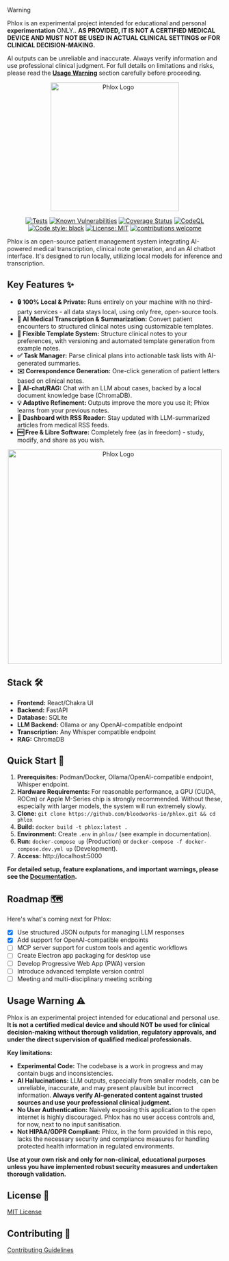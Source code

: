 > [!WARNING]
> Phlox is an experimental project intended for educational and personal **experimentation** ONLY..
> **AS PROVIDED, IT IS NOT A CERTIFIED MEDICAL DEVICE AND MUST NOT BE USED IN ACTUAL CLINICAL SETTINGS or FOR CLINICAL DECISION-MAKING.**
>
> AI outputs can be unreliable and inaccurate. Always verify information and use professional clinical judgment.
> For full details on limitations and risks, please read the **[Usage Warning](#usage-warning-️)** section carefully before proceeding.

<p align="center">
  <img src="/docs/images/readme_logo.png" width="300" alt="Phlox Logo">
</p>

<div align="center">

[![Tests](https://github.com/bloodworks-io/phlox/actions/workflows/coverage.yml/badge.svg)](https://github.com/bloodworks-io/phlox/actions/workflows/coverage.yml)
[![Known Vulnerabilities](https://snyk.io/test/github/bloodworks-io/phlox/badge.svg)](https://snyk.io/test/github/bloodworks-io/phlox/badge.svg)
[![Coverage Status](https://coveralls.io/repos/github/bloodworks-io/phlox/badge.svg?branch=main)](https://coveralls.io/github/bloodworks-io/phlox?branch=main)
[![CodeQL](https://github.com/bloodworks-io/phlox/actions/workflows/github-code-scanning/codeql/badge.svg)](https://github.com/bloodworks-io/phlox/actions/workflows/github-code-scanning/codeql)
[![Code style: black](https://img.shields.io/badge/code%20style-black-000000.svg)](https://github.com/psf/black)
[![License: MIT](https://img.shields.io/badge/License-MIT-yellow.svg)](https://opensource.org/licenses/MIT)
[![contributions welcome](https://img.shields.io/badge/contributions-welcome-brightgreen.svg?style=flat)](https://github.com/bloodworks-io/phlox/issues)

</div>

Phlox is an open-source patient management system integrating AI-powered medical transcription, clinical note generation, and an AI chatbot interface. It's designed to run locally, utilizing local models for inference and transcription.

## Key Features ✨

- **🔒 100% Local & Private:** Runs entirely on your machine with no third-party services - all data stays local, using only free, open-source tools.
- **🎤 AI Medical Transcription & Summarization:** Convert patient encounters to structured clinical notes using customizable templates.
- **📝 Flexible Template System:**  Structure clinical notes to your preferences, with versioning and automated template generation from example notes.
- **✅ Task Manager:**  Parse clinical plans into actionable task lists with AI-generated summaries.
- **✉️  Correspondence Generation:**  One-click generation of patient letters based on clinical notes.
- **🤖 AI-chat/RAG:** Chat with an LLM about cases, backed by a local document knowledge base (ChromaDB).
- **💡 Adaptive Refinement:** Outputs improve the more you use it; Phlox learns from your previous notes.
- **📰 Dashboard with RSS Reader:** Stay updated with LLM-summarized articles from medical RSS feeds.
- **🆓 Free & Libre Software:** Completely free (as in freedom) - study, modify, and share as you wish.

<p align="center">
  <img src="/docs/images/transcription.png" width="500" alt="Phlox Logo">
</p>

## Stack 🛠️

- **Frontend:** React/Chakra UI
- **Backend:** FastAPI
- **Database:** SQLite
- **LLM Backend:** Ollama or any OpenAI-compatible endpoint
- **Transcription:** Any Whisper compatible endpoint
- **RAG:** ChromaDB

## Quick Start 🚀

1. **Prerequisites:** Podman/Docker, Ollama/OpenAI-compatible endpoint, Whisper endpoint.
2. **Hardware Requirements:** For reasonable performance, a GPU (CUDA, ROCm) or Apple M-Series chip is strongly recommended. Without these, especially with larger models, the system will run extremely slowly.
3. **Clone:** `git clone https://github.com/bloodworks-io/phlox.git && cd phlox`
4. **Build:** `docker build -t phlox:latest .`
5. **Environment:** Create `.env` in `phlox/` (see example in documentation).
6. **Run:** `docker-compose up` (Production) or `docker-compose -f docker-compose.dev.yml up` (Development).
7. **Access:** http://localhost:5000

**For detailed setup, feature explanations, and important warnings, please see the [Documentation](./docs/README.md).**

## Roadmap 🗺️

Here's what's coming next for Phlox:

- [x] Use structured JSON outputs for managing LLM responses
- [x] Add support for OpenAI-compatible endpoints
- [ ] MCP server support for custom tools and agentic workflows
- [ ] Create Electron app packaging for desktop use
- [ ] Develop Progressive Web App (PWA) version
- [ ] Introduce advanced template version control
- [ ] Meeting and multi-disciplinary meeting scribing

## Usage Warning ⚠️

Phlox is an experimental project intended for educational and personal use. **It is not a certified medical device and should NOT be used for clinical decision-making without thorough validation, regulatory approvals, and under the direct supervision of qualified medical professionals.**

**Key limitations:**

*   **Experimental Code:**  The codebase is a work in progress and may contain bugs and inconsistencies.
*   **AI Hallucinations:** LLM outputs, especially from smaller models, can be unreliable, inaccurate, and may present plausible but incorrect information. **Always verify AI-generated content against trusted sources and use your professional clinical judgment.**
*   **No User Authentication:**  Naively exposing this application to the open internet is highly discouraged. Phlox has no user access controls and, for now, next to no input sanitisation.
*   **Not HIPAA/GDPR Compliant:**  Phlox, in the form provided in this repo, lacks the necessary security and compliance measures for handling protected health information in regulated environments.

**Use at your own risk and only for non-clinical, educational purposes unless you have implemented robust security measures and undertaken thorough validation.**

## License 📄

[MIT License](LICENSE)

## Contributing 🤝

[Contributing Guidelines](.github/CONTRIBUTING.md)

